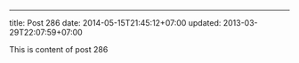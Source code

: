 ---
title: Post 286
date: 2014-05-15T21:45:12+07:00
updated: 2013-03-29T22:07:59+07:00

This is content of post 286